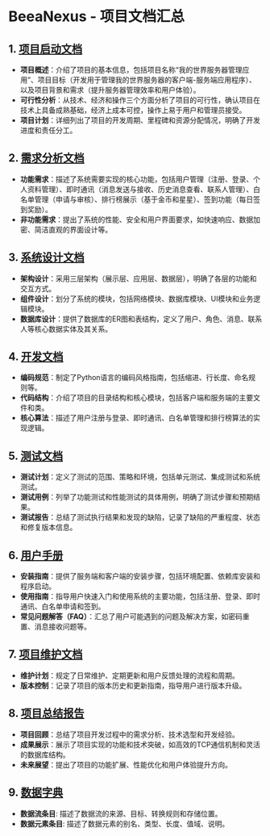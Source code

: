 # BeeaNexus - 项目文档汇总

## 1. [项目启动文档](项目启动文档.md)

- **项目概述**：介绍了项目的基本信息，包括项目名称“我的世界服务器管理应用”、项目目标（开发用于管理我的世界服务器的客户端-服务端应用程序）、以及项目背景和需求（提升服务器管理效率和用户体验）。
- **可行性分析**：从技术、经济和操作三个方面分析了项目的可行性，确认项目在技术上具备成熟基础，经济上成本可控，操作上易于用户和管理员接受。
- **项目计划**：详细列出了项目的开发周期、里程碑和资源分配情况，明确了开发进度和责任分工。

## 2. [需求分析文档](需求分析文档.md)
- **功能需求**：描述了系统需要实现的核心功能，包括用户管理（注册、登录、个人资料管理）、即时通讯（消息发送与接收、历史消息查看、联系人管理）、白名单管理（申请与审核）、排行榜展示（基于金币和星星）、签到功能（每日签到奖励）。
- **非功能需求**：提出了系统的性能、安全和用户界面要求，如快速响应、数据加密、简洁直观的界面设计等。

## 3. [系统设计文档](系统设计文档.md)
- **架构设计**：采用三层架构（展示层、应用层、数据层），明确了各层的功能和交互方式。
- **组件设计**：划分了系统的模块，包括网络模块、数据库模块、UI模块和业务逻辑模块。
- **数据库设计**：提供了数据库的ER图和表结构，定义了用户、角色、消息、联系人等核心数据实体及其关系。

## 4. [开发文档](开发文档.md)
- **编码规范**：制定了Python语言的编码风格指南，包括缩进、行长度、命名规则等。
- **代码结构**：介绍了项目的目录结构和核心模块，包括客户端和服务端的主要文件和类。
- **核心算法**：描述了用户注册与登录、即时通讯、白名单管理和排行榜算法的实现逻辑。

## 5. [测试文档](测试文档.md)
- **测试计划**：定义了测试的范围、策略和环境，包括单元测试、集成测试和系统测试。
- **测试用例**：列举了功能测试和性能测试的具体用例，明确了测试步骤和预期结果。
- **测试报告**：总结了测试执行结果和发现的缺陷，记录了缺陷的严重程度、状态和修复版本信息。

## 6. [用户手册](用户手册.md)
- **安装指南**：提供了服务端和客户端的安装步骤，包括环境配置、依赖库安装和程序启动。
- **使用指南**：指导用户快速入门和使用系统的主要功能，包括注册、登录、即时通讯、白名单申请和签到。
- **常见问题解答（FAQ）**：汇总了用户可能遇到的问题及解决方案，如密码重置、消息接收问题等。

## 7. [项目维护文档](项目维护文档.md)
- **维护计划**：规定了日常维护、定期更新和用户反馈处理的流程和周期。
- **版本控制**：记录了项目的版本历史和更新指南，指导用户进行版本升级。

## 8. [项目总结报告](项目总结报告.md)
- **项目回顾**：总结了项目开发过程中的需求分析、技术选型和开发经验。
- **成果展示**：展示了项目实现的功能和技术突破，如高效的TCP通信机制和灵活的数据库结构。
- **未来展望**：提出了项目的功能扩展、性能优化和用户体验提升方向。

## 9. [数据字典](数据字典.md)
- **数据流条目**: 描述了数据流的来源、目标、转换规则和存储位置。
- **数据元素条目**: 描述了数据元素的别名、类型、长度、值域、说明。
